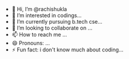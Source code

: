 - 👋 Hi, I’m @rachishukla
- 👀 I’m interested in codings...
- 🌱 I’m currently pursuing b.tech cse...
- 💞️ I’m looking to collaborate on ...
- 📫 How to reach me ...
- 😄 Pronouns: ...
- ⚡ Fun fact: i don't know much about coding...

<!---
rachishukla/rachishukla is a ✨ special ✨ repository because its `README.md` (this file) appears on your GitHub profile.
You can click the Preview link to take a look at your changes.
--->
